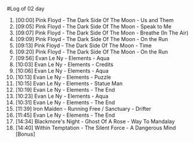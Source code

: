 #Log of 02 day

1. [00:00] Pink Floyd - The Dark Side Of The Moon - Us and Them
1. [09:05] Pink Floyd - The Dark Side Of The Moon - Speak to Me
1. [09:07] Pink Floyd - The Dark Side Of The Moon - Breathe (In The Air)
1. [09:09] Pink Floyd - The Dark Side Of The Moon - On the Run
1. [09:13] Pink Floyd - The Dark Side Of The Moon - Time
1. [09:20] Pink Floyd - The Dark Side Of The Moon - On the Run
1. [09:56] Evan Le Ny - Elements - Aqua
1. [10:03] Evan Le Ny - Elements - Credits
1. [10:06] Evan Le Ny - Elements - Aqua
1. [10:13] Evan Le Ny - Elements - Puzzle
1. [10:15] Evan Le Ny - Elements - Statue Man
1. [10:19] Evan Le Ny - Elements - The End
1. [10:23] Evan Le Ny - Elements - Aqua
1. [10:31] Evan Le Ny - Elements - The End
1. [11:39] Iron Maiden - Running Free / Sanctuary - Drifter
1. [11:45] Evan Le Ny - Elements - The End
1. [14:34] Blackmore's Night - Ghost Of A Rose - Way To Mandalay
1. [14:40] Within Temptation - The Silent Force - A Dangerous Mind [Bonus]
